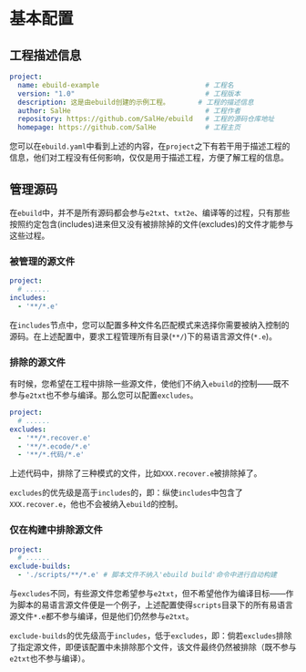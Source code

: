 # 基本配置

## 工程描述信息

```yaml
project:
  name: ebuild-example                          # 工程名
  version: "1.0"                                # 工程版本
  description: 这是由ebuild创建的示例工程。       # 工程的描述信息    
  author: SalHe                                 # 工程作者
  repository: https://github.com/SalHe/ebuild   # 工程的源码仓库地址
  homepage: https://github.com/SalHe            # 工程主页
```

您可以在`ebuild.yaml`中看到上述的内容，在`project`之下有若干用于描述工程的信息，他们对工程没有任何影响，仅仅是用于描述工程，方便了解工程的信息。


## 管理源码

在`ebuild`中，并不是所有源码都会参与`e2txt`、`txt2e`、编译等的过程，只有那些按照约定包含(includes)进来但又没有被排除掉的文件(excludes)的文件才能参与这些过程。

### 被管理的源文件

```yaml
project:
  # ......
includes:
  - '**/*.e'
```

在`includes`节点中，您可以配置多种文件名匹配模式来选择你需要被纳入控制的源码。在上述配置中，要求工程管理所有目录(`**/`)下的易语言源文件(`*.e`)。

### 排除的源文件

有时候，您希望在工程中排除一些源文件，使他们不纳入`ebuild`的控制——既不参与`e2txt`也不参与编译。那么您可以配置`excludes`。

```yaml
project:
  # ......
excludes:
  - '**/*.recover.e'
  - '**/*.ecode/*.e'
  - '**/*.代码/*.e'
```

上述代码中，排除了三种模式的文件，比如`XXX.recover.e`被排除掉了。

`excludes`的优先级是高于`includes`的，即：纵使`includes`中包含了`XXX.recover.e`，他也不会被纳入`ebuild`的控制。

### 仅在构建中排除源文件

```yaml
project:
  # ......
exclude-builds:
  - './scripts/**/*.e' # 脚本文件不纳入'ebuild build'命令中进行自动构建
```

与`excludes`不同，有些源文件您希望参与`e2txt`，但不希望他作为编译目标——作为脚本的易语言源文件便是一个例子，上述配置使得`scripts`目录下的所有易语言源文件`*.e`都不参与编译，但是他们仍然参与`e2txt`。

`exclude-builds`的优先级高于`includes`，低于`excludes`，即：倘若`excludes`排除了指定源文件，即便该配置中未排除那个文件，该文件最终仍然被排除（既不参与`e2txt`也不参与编译）。